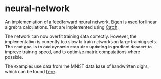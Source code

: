 # neural-network

An implementation of a feedforward neural network. [Eigen](http://eigen.tuxfamily.org/index.php?title=Main_Page) is used for linear algrebra calculations. Test are implemented using [Catch](https://github.com/catchorg/Catch2).

The network can now overfit training data correctly. However, the implementation is currently too slow to train networks on large training sets. The next goal is to add dynamic step size updating in gradient descent to improve training speed, and to optimize matrix computations where possible.

The examples use data from the MNIST data base of handwritten digits, which can be found [here](http://yann.lecun.com/exdb/mnist/).
